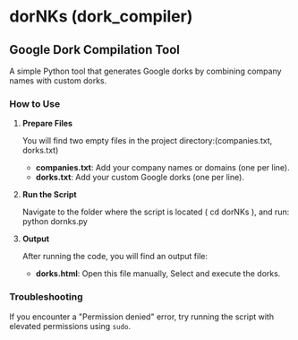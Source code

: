 # dorNKs (dork_compiler)

## Google Dork Compilation Tool

A simple Python tool that generates Google dorks by combining company names with custom dorks.



### How to Use

1. **Prepare Files**  

   You will find two empty files in the project directory:(companies.txt, dorks.txt)
   - **companies.txt**: Add your company names or domains (one per line).
   - **dorks.txt**: Add your custom Google dorks (one per line).



2. **Run the Script**  

   Navigate to the folder where the script is located ( cd dorNKs ),  and run:
   python dornks.py



4. **Output**  

   After running the code, you will find an output file:
   - **dorks.html**: Open this file manually, Select and execute the dorks.


### Troubleshooting  
If you encounter a "Permission denied" error, try running the script with elevated permissions using `sudo`.
